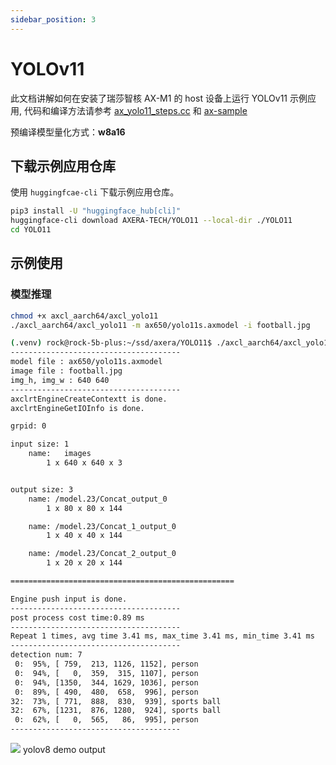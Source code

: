 ```yaml
---
sidebar_position: 3
---
```


# YOLOv11

此文档讲解如何在安装了瑞莎智核 AX-M1 的 host 设备上运行 YOLOv11 示例应用, 代码和编译方法请参考 [ax_yolo11_steps.cc](https://github.com/AXERA-TECH/axcl-samples/blob/main/examples/axcl/ax_yolo11_steps.cc) 和 [ax-sample](https://github.com/AXERA-TECH/axcl-samples)

预编译模型量化方式：**w8a16**

## 下载示例应用仓库

使用 `huggingfcae-cli` 下载示例应用仓库。

<NewCodeBlock tip="Host" type="Device">

```bash
pip3 install -U "huggingface_hub[cli]"
huggingface-cli download AXERA-TECH/YOLO11 --local-dir ./YOLO11
cd YOLO11
```

</NewCodeBlock>

## 示例使用

### 模型推理

<NewCodeBlock tip="Host" type="Device">

```bash
chmod +x axcl_aarch64/axcl_yolo11
./axcl_aarch64/axcl_yolo11 -m ax650/yolo11s.axmodel -i football.jpg
```

</NewCodeBlock>

```bash
(.venv) rock@rock-5b-plus:~/ssd/axera/YOLO11$ ./axcl_aarch64/axcl_yolo11 -m ax650/yolo11s.axmodel -i football.jpg
--------------------------------------
model file : ax650/yolo11s.axmodel
image file : football.jpg
img_h, img_w : 640 640
--------------------------------------
axclrtEngineCreateContextt is done.
axclrtEngineGetIOInfo is done.

grpid: 0

input size: 1
    name:   images
        1 x 640 x 640 x 3


output size: 3
    name: /model.23/Concat_output_0
        1 x 80 x 80 x 144

    name: /model.23/Concat_1_output_0
        1 x 40 x 40 x 144

    name: /model.23/Concat_2_output_0
        1 x 20 x 20 x 144

==================================================

Engine push input is done.
--------------------------------------
post process cost time:0.89 ms
--------------------------------------
Repeat 1 times, avg time 3.41 ms, max_time 3.41 ms, min_time 3.41 ms
--------------------------------------
detection num: 7
 0:  95%, [ 759,  213, 1126, 1152], person
 0:  94%, [   0,  359,  315, 1107], person
 0:  94%, [1350,  344, 1629, 1036], person
 0:  89%, [ 490,  480,  658,  996], person
32:  73%, [ 771,  888,  830,  939], sports ball
32:  67%, [1231,  876, 1280,  924], sports ball
 0:  62%, [   0,  565,   86,  995], person
--------------------------------------

```

<div style={{textAlign: 'center'}}>
   <img src="/img/aicore-ax-m1/yolo11_out.webp"/>
   yolov8 demo output
</div>
